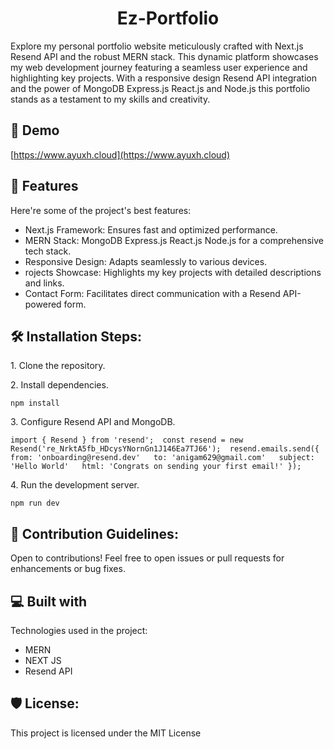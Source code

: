 <h1 align="center" id="title">Ez-Portfolio</h1>

<p id="description">Explore my personal portfolio website meticulously crafted with Next.js Resend API and the robust MERN stack. This dynamic platform showcases my web development journey featuring a seamless user experience and highlighting key projects. With a responsive design Resend API integration and the power of MongoDB Express.js React.js and Node.js this portfolio stands as a testament to my skills and creativity.</p>

<h2>🚀 Demo</h2>

[https://www.ayuxh.cloud](https://www.ayuxh.cloud)

  
  
<h2>🧐 Features</h2>

Here're some of the project's best features:

*   Next.js Framework: Ensures fast and optimized performance.
*   MERN Stack: MongoDB Express.js React.js Node.js for a comprehensive tech stack.
*   Responsive Design: Adapts seamlessly to various devices.
*   rojects Showcase: Highlights my key projects with detailed descriptions and links.
*   Contact Form: Facilitates direct communication with a Resend API-powered form.

<h2>🛠️ Installation Steps:</h2>

<p>1. Clone the repository.</p>

<p>2. Install dependencies.</p>

```
npm install
```

<p>3. Configure Resend API and MongoDB.</p>

```
import { Resend } from 'resend';  const resend = new Resend('re_NrktA5fb_HDcysYNornGn1J146Ea7TJ66');  resend.emails.send({   from: 'onboarding@resend.dev'   to: 'anigam629@gmail.com'   subject: 'Hello World'   html: 'Congrats on sending your first email!' });
```

<p>4. Run the development server.</p>

```
npm run dev
```

<h2>🍰 Contribution Guidelines:</h2>

Open to contributions! Feel free to open issues or pull requests for enhancements or bug fixes.

  
  
<h2>💻 Built with</h2>

Technologies used in the project:

*   MERN
*   NEXT JS
*   Resend API

<h2>🛡️ License:</h2>

This project is licensed under the MIT License
